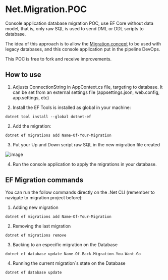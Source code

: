 # Net.Migration.POC
Console application database migration POC, use EF Core without data model, that is, only raw SQL is used to send DML or DDL scripts to database.

The idea of this approach is to allow the [Migration concept](https://medium.com/@joelrodrigues/o-que-s%C3%A3o-database-migrations-f817448870a2) to be used with legacy databases, and this console application put in the pipeline DevOps.

This POC is free to fork and receive improvements.

## How to use

1. Adjusts ConnectionString in AppContext.cs file, targeting to database. It can be set from an external settings file (appsettings.json, web.config, app.settings, etc)

3. Install the EF Tools is installed as global in your machine:

~~~
dotnet tool install --global dotnet-ef
~~~

2. Add the migration:

~~~
dotnet ef migrations add Name-Of-Your-Migration
~~~

3. Put your Up and Down script raw SQL in the new migration file created

![image](https://user-images.githubusercontent.com/6843493/131741786-973d5f35-062c-43d4-b193-e312feb21767.png)

4. Run the console application to apply the migrations in your database.


## EF Migration commands

You can run the follow commands directly on the .Net CLI (remember to navigate to migration project before):

1. Adding new migration
~~~
dotnet ef migrations add Name-Of-Your-Migration
~~~


2. Removing the last migration
~~~
dotnet ef migrations remove
~~~


3. Backing to an especific migration on the Database
~~~
dotnet ef database update Name-Of-Back-Migration-You-Want-Go
~~~


4. Running the current migration´s state on the Database
~~~
dotnet ef database update
~~~
